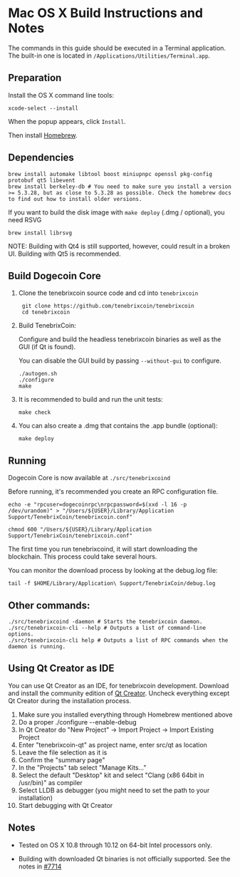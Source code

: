 Mac OS X Build Instructions and Notes
====================================
The commands in this guide should be executed in a Terminal application.
The built-in one is located in `/Applications/Utilities/Terminal.app`.

Preparation
-----------
Install the OS X command line tools:

`xcode-select --install`

When the popup appears, click `Install`.

Then install [Homebrew](https://brew.sh).

Dependencies
----------------------

    brew install automake libtool boost miniupnpc openssl pkg-config protobuf qt5 libevent
    brew install berkeley-db # You need to make sure you install a version >= 5.3.28, but as close to 5.3.28 as possible. Check the homebrew docs to find out how to install older versions.

If you want to build the disk image with `make deploy` (.dmg / optional), you need RSVG

    brew install librsvg

NOTE: Building with Qt4 is still supported, however, could result in a broken UI. Building with Qt5 is recommended.

Build Dogecoin Core
------------------------

1. Clone the tenebrixcoin source code and cd into `tenebrixcoin`

        git clone https://github.com/tenebrixcoin/tenebrixcoin
        cd tenebrixcoin

2.  Build TenebrixCoin:

    Configure and build the headless tenebrixcoin binaries as well as the GUI (if Qt is found).

    You can disable the GUI build by passing `--without-gui` to configure.

        ./autogen.sh
        ./configure
        make

3.  It is recommended to build and run the unit tests:

        make check

4.  You can also create a .dmg that contains the .app bundle (optional):

        make deploy

Running
-------

Dogecoin Core is now available at `./src/tenebrixcoind`

Before running, it's recommended you create an RPC configuration file.

    echo -e "rpcuser=dogecoinrpc\nrpcpassword=$(xxd -l 16 -p /dev/urandom)" > "/Users/${USER}/Library/Application Support/TenebrixCoin/tenebrixcoin.conf"

    chmod 600 "/Users/${USER}/Library/Application Support/TenebrixCoin/tenebrixcoin.conf"

The first time you run tenebrixcoind, it will start downloading the blockchain. This process could take several hours.

You can monitor the download process by looking at the debug.log file:

    tail -f $HOME/Library/Application\ Support/TenebrixCoin/debug.log

Other commands:
-------

    ./src/tenebrixcoind -daemon # Starts the tenebrixcoin daemon.
    ./src/tenebrixcoin-cli --help # Outputs a list of command-line options.
    ./src/tenebrixcoin-cli help # Outputs a list of RPC commands when the daemon is running.

Using Qt Creator as IDE
------------------------
You can use Qt Creator as an IDE, for tenebrixcoin development.
Download and install the community edition of [Qt Creator](https://www.qt.io/download/).
Uncheck everything except Qt Creator during the installation process.

1. Make sure you installed everything through Homebrew mentioned above
2. Do a proper ./configure --enable-debug
3. In Qt Creator do "New Project" -> Import Project -> Import Existing Project
4. Enter "tenebrixcoin-qt" as project name, enter src/qt as location
5. Leave the file selection as it is
6. Confirm the "summary page"
7. In the "Projects" tab select "Manage Kits..."
8. Select the default "Desktop" kit and select "Clang (x86 64bit in /usr/bin)" as compiler
9. Select LLDB as debugger (you might need to set the path to your installation)
10. Start debugging with Qt Creator

Notes
-----

* Tested on OS X 10.8 through 10.12 on 64-bit Intel processors only.

* Building with downloaded Qt binaries is not officially supported. See the notes in [#7714](https://github.com/tenebrixcoin/tenebrixcoin/issues/7714)
